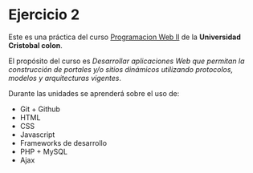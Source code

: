 # Ejercicio 2

Este es una práctica del curso [Programacion Web II](https://av-exactas.ucc.mx/course/view.php?id=170) de la **Universidad Cristobal colon**.

El propósito del curso es *Desarrollar aplicaciones Web que permitan la construcción de portales y/o sitios dinámicos utilizando protocolos, modelos y arquitecturas vigentes*.

Durante las unidades se aprenderá sobre el uso de:

* Git + Github
* HTML
* CSS
* Javascript
* Frameworks de desarrollo
* PHP + MySQL
* Ajax
